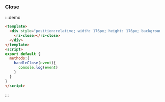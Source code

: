 ### Close

<script>
export default {
  methods:{
    handleClose(event){
      console.log(event)
    }
  }
}
</script>
:::demo
```html
<template>
  <div style="position:relative; width: 176px; height: 176px; background: #56668d; border-radius:5px;">
    <rz-close></rz-close>
  </div>
</template>
<script>
export default {
  methods:{
    handleClose(event){
      console.log(event)
    }
  }
}
</script>
```
:::